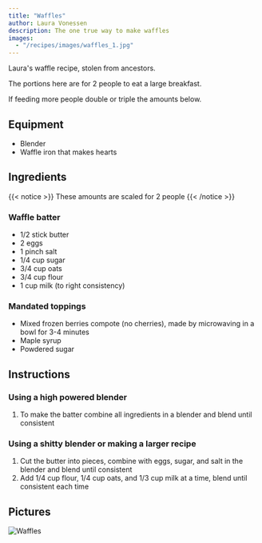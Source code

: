 ```yaml
---
title: "Waffles"
author: Laura Vonessen
description: The one true way to make waffles
images:
  - "/recipes/images/waffles_1.jpg"
---
```


Laura's waffle recipe, stolen from ancestors.

The portions here are for 2 people to eat a large breakfast.

If feeding more people double or triple the amounts below.

## Equipment

- Blender
- Waffle iron that makes hearts

## Ingredients

{{< notice >}}
These amounts are scaled for 2 people
{{< /notice >}}

### Waffle batter

- <span class="unit">1/2</span> stick butter
- <span class="unit">2</span> eggs
- <span class="unit">1</span> pinch salt
- <span class="unit">1/4</span> cup sugar
- <span class="unit">3/4</span> cup oats
- <span class="unit">3/4</span> cup flour
- <span class="unit">1</span> cup milk (to right consistency)

### Mandated toppings

- Mixed frozen berries compote (no cherries), made by microwaving in a bowl for 3-4 minutes
- Maple syrup
- Powdered sugar

## Instructions

### Using a high powered blender

1. To make the batter combine all ingredients in a blender and blend until consistent

### Using a shitty blender or making a larger recipe

1. Cut the butter into pieces, combine with eggs, sugar, and salt in the blender and blend until consistent
2. Add 1/4 cup flour, 1/4 cup oats, and 1/3 cup milk at a time, blend until consistent each time

## Pictures

![Waffles](../images/waffles_1.jpg)
